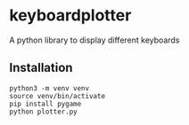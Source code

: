# keyboardplotter
A python library to display different keyboards

## Installation
```
python3 -m venv venv
source venv/bin/activate
pip install pygame
python plotter.py
```
